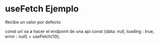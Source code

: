 # useFetch Ejemplo

Recibe un valor por defecto

const url va a hacer el endpoint de una api
const {data: null, loading : true, error : null} = useFetch(10);